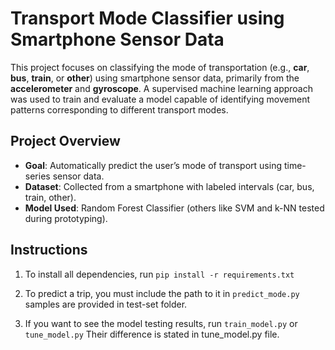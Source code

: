 # Transport Mode Classifier using Smartphone Sensor Data

This project focuses on classifying the mode of transportation (e.g., **car**, **bus**, **train**, or **other**) using smartphone sensor data, primarily from the **accelerometer** and **gyroscope**. A supervised machine learning approach was used to train and evaluate a model capable of identifying movement patterns corresponding to different transport modes.

## Project Overview

- **Goal**: Automatically predict the user’s mode of transport using time-series sensor data.
- **Dataset**: Collected from a smartphone with labeled intervals (car, bus, train, other).
- **Model Used**: Random Forest Classifier (others like SVM and k-NN tested during prototyping).

## Instructions 
1. To install all dependencies, run `pip install -r requirements.txt`

2. To predict a trip, you must include the path to it in `predict_mode.py` samples are provided in test-set folder.

3. If you want to see the model testing results, run `train_model.py` or `tune_model.py` 
   Their difference is stated in tune_model.py file.
